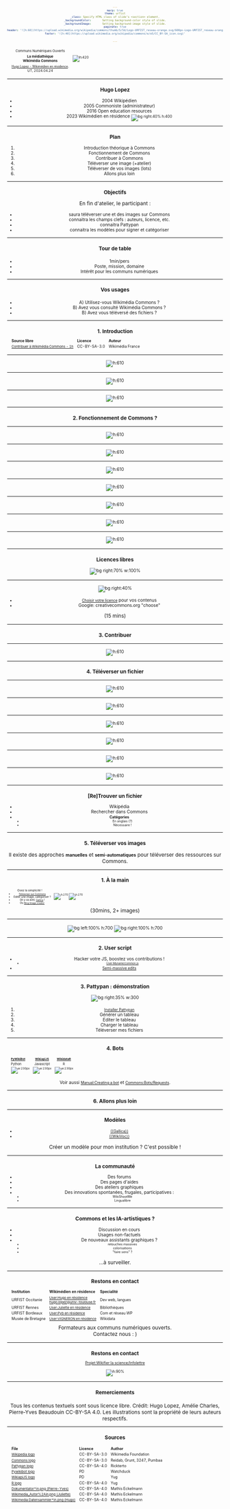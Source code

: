 ```yaml
---
marp: true
theme: urfist
_class:	Specify HTML class of slide’s <section> element.
_backgroundColor:		Setting background-color style of slide.
_backgroundImage:		Setting background-image style of slide.
paginate: true
header: '![h:60](https://upload.wikimedia.org/wikipedia/commons/thumb/5/5d/Logo-URFIST_reseau-orange.svg/600px-Logo-URFIST_reseau-orange.svg.png)'
footer: '![h:40](https://upload.wikimedia.org/wikipedia/commons/e/e5/CC_BY-SA_icon.svg)'

---
```

<!-- Scoped style -- >
<style scoped>* {text-align: center; }
table * { border: none; margin: 0; }
h1 {
  font-size: 1.9em;
  box-shadow: none;
}
p { text-align:center; font-size:80%; }
section p img { 
  display:block;
  margin-left: auto; 
  margin-right: auto;
  box-shadow: none;}

</style>
<p>Communs Numériques Ouverts</p>

![h:200](../img/logos/Commons-logo-en.svg)
<h1>La médiathèque Commons</h1>
<p><a class="link" href=https://fr.wikipédia.org/wiki/User:Hugo_en_résidence>Hugo Lopez - Wikimédien en résidence</a>.
<br>BMT, 2023.12.21</p>

---
<!-- Scoped style -->
<style scoped>
* {text-align: center; }
table { margin: 0.5em;}
table * { border: none !important; margin: 0;}
section img, h1, p { 
  display:block;
  box-shadow: none;
}
</style>

|   |  |
|---|---|
| <small>Communs Numériques Ouverts</small> | |
| <h1>La médiathèque <br>Wikimédia Commons</h1> | ![h:420](../img/logos/Commons-logo.svg) 
| <small><a class="link" href=https://fr.wikipédia.org/wiki/User:Hugo_en_résidence>Hugo Lopez - Wikimédien en résidence</a>.<br>UT, 2024.04.24</small>

---
### Hugo Lopez
- 2004 Wikipédien 
- 2005 Commoniste (administrateur)
- 2016 Open education resources
- 2023 Wikimédien en résidence
![bg right:40% h:400](../img/Portrait-hugo.jpg)

---
### Plan
1. Introduction théorique à Commons
2. Fonctionnement de Commons
3. Contribuer à Commons
4. Téléverser une image (+atelier)
5. Téléverser de vos images (lots)
6. Allons plus loin

---
### Objectifs
<!-- 09:35 : SLIDE 44 -->
En fin d'atelier, le participant :
- saura téléverser une et des images sur Commons
- connaitra les champs clefs : auteurs, licence, etc.
- connaitra Pattypan
- connaitra les modèles pour signer et catégoriser

---
#### Tour de table
- 1min/pers
- Poste, mission, domaine
- Intérêt pour les communs numériques

---
#### Vos usages
<!-- 10:00 : Quantitatif -->
* A) Utilisez-vous Wikimédia Commons ?
* B) Avez vous consulté Wikimédia Commons ?
* B) Avez vous téléversé des fichiers ?

---
# 1. Introduction
<style scoped>
table * { font-size: 85%; }
</style>
<!-- Sources -->
| Source libre |  Licence | Auteur
|:----|:----|:---
[Contribuer à Wikimédia Commons - 1h](https://upload.wikimedia.org/wikipedia/commons/0/01/2023-06-16_Formation_Wikimedia_Commons_1_heure.pdf) | CC-BY-SA-3.0 | Wikimédia France

---
<!-- Introduction -- >
![h:610](../img/c1h/Commons-1h-s01.png)

---
<!-- Plan -- >
![h:610](../img/c1h/Commons-1h-s02.png)

---
<!--Histoire  -->
![h:610](../img/c1h/Commons-1h-s03.png)

---
<!-- Chiffres -->
![h:610](../img/c1h/Commons-1h-s04.png)

---
<!-- Quoi -->
![h:610](../img/c1h/Commons-1h-s05.png)

---
<!-- Comment Commons fonctionne ? 
![h:610](../img/c1h/Commons-1h-s06.png)-->
# 2. Fonctionnement de Commons ? 

---
<!-- A quoi sert Commons ? -->
![h:610](../img/c1h/Commons-1h-s07.png)

---
<!-- Role et positionement -->
![h:610](../img/c1h/Commons-1h-s08.png)

---
<!-- Mission : libre réutilisation -->
![h:610](../img/c1h/Commons-1h-s09.png)

---
<!-- Admins -->
![h:610](../img/c1h/Commons-1h-s10.png)

---
<!-- Robots-->
![h:610](../img/c1h/Commons-1h-s11.png)

---
<!-- Licences :  principe -->
![h:610](../img/c1h/Commons-1h-s12.png)

---
<!-- Licences : tableau -->
![h:610](../img/c1h/Commons-1h-s13.png)

---
### Licences libres
<!-- Licence libre : échèle -->
![bg right:70% w:100%](../img/divers/Info_licences_CC-BY_fabriqueREL.jpg)

---
![bg right:40%](../img/so/Licence_choose.png)
- [Choisir votre licence](https://chooser-beta.creativecommons.org/) pour vos contenus
- Google: creativecommons.org "choose"

(15 mins)

---
<!-- Contribuer
![h:610](../img/c1h/Commons-1h-s14.png) -->
# 3. Contribuer

---
<!-- Créer un compte -->
![h:610](../img/c1h/Commons-1h-s15.png)

---
# 4. Téléverser un fichier

---
<!-- Importer son 1er fichier  -->
![h:610](../img/c1h/Commons-1h-s16.png)

---
<!-- Vérifier -->
![h:610](../img/c1h/Commons-1h-s17.png)

---
<!-- Choisir sa licence -->
![h:610](../img/c1h/Commons-1h-s18.png)

---
<!-- Vérifications -->
![h:610](../img/c1h/Commons-1h-s19.png)

---
<!-- Catégories -->
![h:610](../img/c1h/Commons-1h-s20.png)

---
<!-- Données structurées -->
![h:610](../img/c1h/Commons-1h-s21.png)

---
### [Re]Trouver un fichier
- Wikipédia
- Rechercher dans Commons
- **Catégories**
  - En anglais (?)
  - Nécessaire !

---
# 5. Téléverser vos images
Il existe des approches **manuelles** et **semi-automatiques** pour téléverser des ressources sur Commons.

---
### 1. À la main
<small>
<table style="margin-left:0;">
<tr>
<td>

Osez la simplicité !
- [Téléverser sur Commons](https://commons.wikimedia.org/wiki/Special:Upload)
- Éditer une image, catégoriser ?
- On y va avec [Gallica](https://gallica.bnf.fr/ark:/12148/btv1b105284752) !
- Ou [Bing Image creator](https://www.bing.com/images/create/a-benevolent-young-red-dragon-resting-upon-a-rich-/1-657e40f8c39140d7b41fc122e81e1f62?id=DW245o%2Fa8BLmFSUQQBG0AA.aAfrzYFcu5BK%2Fbf3pBZB6w&view=detailv2&idpp=genimg&form=GCRIDP)

</td><td>

![h:270](../img/divers/Gallica_squirel.jpg) ![h:270](../img/divers/Dalle-3_Dragon.jpg)

</td>
</tr>
</table>
(30mins, 2+ images)
</small>

---

![bg left:100% h:700](../img/divers/Gallica_squirel.jpg) 
![bg right:100% h:700](../img/divers/Dalle-3_Dragon.jpg)

---
### 2. User script
- Hacker votre JS, boostez vos contributions !
  - [User:Myname/common.js](https://commons.wikimedia.org/w/index.php?title=User:Yug/common.js&oldid=464920832) 
- [Semi-massive edits](https://commons.wikimedia.org/w/index.php?title=Special:Contributions/Yug&target=Yug&offset=20201001134508&limit=500)

---
### 3. Pattypan : démonstration

![bg right:35% w:300](../img/logos/Pattypan.png)
1. [Installer Pattypan](https://commons.wikimedia.org/wiki/Commons:Pattypan/fr#Liens)
2. Générer un tableau
3. Editer le tableau
4. Charger le tableau
5. Téléverser mes fichiers


---
### 4. Bots
<small>

| [PyWikiBot](https://www.mediawiki.org/wiki/Manual:Pywikibot/Wikidata) | [WikiapiJS](https://kanasimi.github.io/wikiapi/) | [WikidataR](https://cran.r-project.org/web/packages/WikidataR/WikidataR.pdf)
|:--- |--- |---
| Python | Javascript | R 
| ![w:230px](../img/divers/Pywikibot_MW_gear_icon.svg.png)  | ![w:230px](../img/divers/WikiapiJS_MW_gear_icon.svg.png) | ![w:230px](../img/logos/R_logo.svg)

Voir aussi [Manual:Creating a bot](https://www.mediawiki.org/wiki/Manual:Creating_a_bot#JavaScript_(Node.js)) et [Commons:Bots/Requests](https://commons.wikimedia.org/wiki/Commons:Bots/Requests).
</small>

---
# 6. Allons plus loin

---
### Modèles
- [{{Gallica}}](https://commons.wikimedia.org/wiki/Template:Gallica)
- [{{WikiVoc}}](https://commons.wikimedia.org/wiki/Template:WikiVoc)

Créer un modèle pour mon institution ? 
C'est possible !

---
### La communauté
- Des forums
- Des pages d'aides
- Des ateliers graphiques
- Des innovations spontanées, frugales, participatives :
  - WikiShootMe
  - Lingualibre

---
### Commons et les IA-artistiques ?
- Discussion en cours
- Usages non-factuels
- De nouveaux assistants graphiques ?
  - retouches massives
  - colorisations
  - "faire sens" ?

...à surveiller.

---
<!-- Scoped style -->
<style scoped>
table * { font-size: .9em;}
</style>
## Restons en contact
| Institution | Wikimédien en résidence | Specialité
|:---- |:---- |:---|
| URFIST Occitanie | <a href="https://fr.wikipedia.org/wiki/user_talk:Hugo_en_résidence">User:Hugo en résidence</a><br>hugo.lopez@univ-toulouse.fr | Dev web, langues
| URFIST Rennes | <a href="https://fr.wikipedia.org/wiki/user_talk:Juliette_en_résidence">User:Juliette en résidence</a> | Bibliothèques
| URFIST Bordeaux | <a href="https://fr.wikipedia.org/wiki/user_talk:Pyb_en_résidence">User:Pyb en résidence</a> | Com et réseau WP
| Musée de Bretagne | <a href="https://fr.wikipedia.org/wiki/user_talk:VIGNERON_en_résidence">User:VIGNERON en résidence</a> | Wikidata
<center>Formateurs aux communs numériques ouverts.<br>Contactez nous : )
</center>

---
## Restons en contact
<div class="center">

[Projet:Wikifier la science/Infolettre](https://fr.wikipedia.org/wiki/Projet:Wikifier_la_science/Infolettre)

![h:90%](../img/so/WER_team.png)

</div>

---
#### Remerciements

Tous les contenus textuels sont sous licence libre.
Crédit: Hugo Lopez, Amélie Charles, Pierre-Yves Beaudouin CC-BY-SA 4.0.
Les illustrations sont la propriété de leurs auteurs respectifs.

---
<style scoped>
table {width: 100%; }* { font-size: 85%; }
</style>
<!-- Sources -->
### Sources

| File  |  Licence | Author |
|:----|:----|:---|
[Wikipedia logo](https://commons.wikimedia.org/wiki/File:Wikipedia-logo-v2.svg) | CC-BY-SA-3.0 | Wikimedia Foundation
[Commons logo](https://commons.wikimedia.org/wiki/File:Commons-logo.svg) | CC-BY-SA-3.0 | Reidab, Grunt, 3247, Pumbaa
[Pattypan logo](https://commons.wikimedia.org/wiki/File:Pattypan.svg) | CC-BY-SA-4.0 | Rickterto
[Pywikibot logo](https://commons.wikimedia.org/wiki/File:Pywikibot_MW_gear_icon.svg) | PD |	Watchduck
[WikiapiJS logo](https://commons.wikimedia.org/wiki/File:WikiapiJS_MW_gear_icon.svg) | PD | Yug
[R logo](https://commons.wikimedia.org/wiki/File:R_logo.svg) | CC-BY-SA-4.0 | Yug
[Dokumentator*in.png (Pierre-Yves)](https://commons.wikimedia.org/wiki/File:Dokumentator*in.png) | CC-BY-SA-4.0 | Mathis Eckelmann
[Wikimedia_Autor%2Ain.png (Juliette)](https://commons.wikimedia.org/wiki/File:Wikimedia_Autor%2Ain.png) | CC-BY-SA-4.0 | Mathis Eckelmann
[Wikimedia Datensammler*in.png (Hugo)](https://commons.wikimedia.org/wiki/File:Wikimedia_Datensammler*in.png) | CC-BY-SA-4.0 | Mathis Eckelmann
